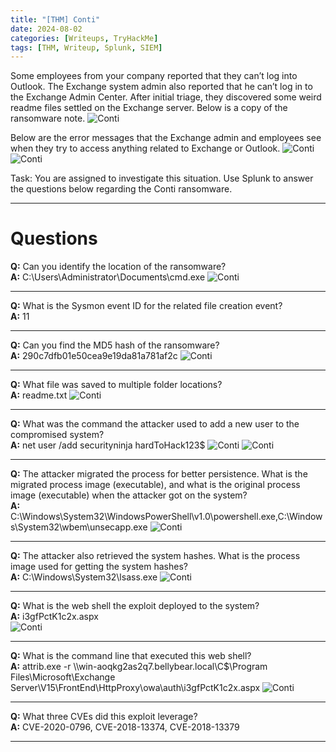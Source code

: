 ```yaml
---
title: "[THM] Conti"
date: 2024-08-02
categories: [Writeups, TryHackMe]
tags: [THM, Writeup, Splunk, SIEM]
---
```


Some employees from your company reported that they can’t log into Outlook. The Exchange system admin also reported that he can’t log in to the Exchange Admin Center. After initial triage, they discovered some weird readme files settled on the Exchange server.
Below is a copy of the ransomware note.
<img src="/assets/img/Conti/Conti_ransomware_note.png" alt="Conti">

Below are the error messages that the Exchange admin and employees see when they try to access anything related to Exchange or Outlook.
<img src="/assets/img/Conti/Conti_error_message_1.png" alt="Conti">
<img src="/assets/img/Conti/Conti_error_message_2.png" alt="Conti">

Task: You are assigned to investigate this situation. Use Splunk to answer the questions below regarding the Conti ransomware. 

***

# Questions

**Q:** Can you identify the location of the ransomware? <br />
**A:** C:\Users\Administrator\Documents\cmd.exe
<img src="/assets/img/Conti/Conti-q1-1.png" alt="Conti">

***

**Q:** What is the Sysmon event ID for the related file creation event? <br />
**A:** 11

***

**Q:** Can you find the MD5 hash of the ransomware? <br />
**A:** 290c7dfb01e50cea9e19da81a781af2c
<img src="/assets/img/Conti/Conti-q3-1.png" alt="Conti">

***

**Q:** What file was saved to multiple folder locations? <br />
**A:** readme.txt
<img src="/assets/img/Conti/Conti-q4-1.png" alt="Conti">

***

**Q:** What was the command the attacker used to add a new user to the compromised system? <br />
**A:** net user /add securityninja hardToHack123$
<img src="/assets/img/Conti/Conti-q5-1.png" alt="Conti">
<img src="/assets/img/Conti/Conti-q5-2.png" alt="Conti">

***

**Q:** The attacker migrated the process for better persistence. What is the migrated process image (executable), and what is the original process image (executable) when the attacker got on the system? <br />
**A:** C:\Windows\System32\WindowsPowerShell\v1.0\powershell.exe,C:\Windows\System32\wbem\unsecapp.exe
<img src="/assets/img/Conti/Conti-q6-1.png" alt="Conti">

***

**Q:** The attacker also retrieved the system hashes. What is the process image used for getting the system hashes? <br />
**A:** C:\Windows\System32\lsass.exe
<img src="/assets/img/Conti/Conti-q7-1.png" alt="Conti">

***

**Q:** What is the web shell the exploit deployed to the system? <br />
**A:** i3gfPctK1c2x.aspx <br />
<img src="/assets/img/Conti/Conti-q8-1.png" alt="Conti">

***

**Q:** What is the command line that executed this web shell? <br />
**A:** attrib.exe  -r \\\\win-aoqkg2as2q7.bellybear.local\C$\Program Files\Microsoft\Exchange Server\V15\FrontEnd\HttpProxy\owa\auth\i3gfPctK1c2x.aspx
<img src="/assets/img/Conti/Conti-q9-1.png" alt="Conti">

***

**Q:** What three CVEs did this exploit leverage? <br />
**A:** CVE-2020-0796, CVE-2018-13374, CVE-2018-13379

***